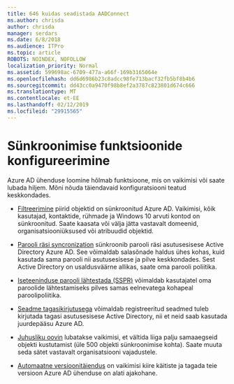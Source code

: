 ```yaml
---
title: 646 kuidas seadistada AADConnect
ms.author: chrisda
author: chrisda
manager: serdars
ms.date: 6/8/2018
ms.audience: ITPro
ms.topic: article
ROBOTS: NOINDEX, NOFOLLOW
localization_priority: Normal
ms.assetid: 599698ac-6709-477a-a66f-169b3165064e
ms.openlocfilehash: dd6d6986b23c8adcc98fe713bacf32fb5bf8b4b6
ms.sourcegitcommit: dd43cc0a9470f98b8ef2a3787c823801d674c666
ms.translationtype: MT
ms.contentlocale: et-EE
ms.lasthandoff: 02/12/2019
ms.locfileid: "29915565"
---
```

# <a name="configure-sync-features"></a>Sünkroonimise funktsioonide konfigureerimine

Azure AD ühenduse loomine hõlmab funktsioone, mis on vaikimisi või saate lubada hiljem. Mõni nõuda täiendavaid konfiguratsiooni teatud keskkondades.
  
- [Filtreerimine](https://docs.microsoft.com/azure/active-directory/connect/active-directory-aadconnectsync-configure-filtering) piirid objektid on sünkroonitud Azure AD. Vaikimisi, kõik kasutajad, kontaktide, rühmade ja Windows 10 arvuti kontod on sünkroonitud. Saate kaasata või välja jätta vastavalt domeenid, organisatsiooniüksused või atribuudid objektid. 
    
- [Parooli räsi syncronization](https://docs.microsoft.com/azure/active-directory/connect/active-directory-aadconnectsync-implement-password-hash-synchronization) sünkroonib parooli räsi asutusesisese Active Directory Azure AD. See võimaldab salasõnade haldus ühes kohas, kuid kasutada sama parooli nii asutusesisese ja pilve keskkondades. Sest Active Directory on usaldusväärne allikas, saate oma parooli poliitika. 
    
- [Iseteeninduse parooli lähtestada (SSPR)](https://docs.microsoft.com/azure/active-directory/authentication/quickstart-sspr) võimaldab kasutajatel oma paroolide lähtestamiseks pilves samas eelnevatega kohapeal paroolipoliitika. 
    
- [Seadme tagasikirjutusega](https://docs.microsoft.com/azure/active-directory/connect/active-directory-aadconnect-feature-device-writeback) võimaldab registreeritud seadmed tuleb kirjutada tagasi asutusesisese Active Directory, nii et neid saab kasutada juurdepääsu Azure AD. 
    
- [Juhusliku oovin](https://docs.microsoft.com/azure/active-directory/connect/active-directory-aadconnectsync-feature-prevent-accidental-deletes) lubatakse vaikimisi, et vältida liiga palju samaaegseid objekti kustutamist (üle 500 objekti sünkroonimise kohta). Saate muuta seda sätet vastavalt organisatsiooni vajadustele. 
    
- [Automaatne versioonitäiendus](https://docs.microsoft.com/azure/active-directory/connect/active-directory-aadconnect-feature-automatic-upgrade) on vaikimisi kiire käitiste ja tagada teie versioon Azure AD ühenduse on alati ajakohane. 
    

